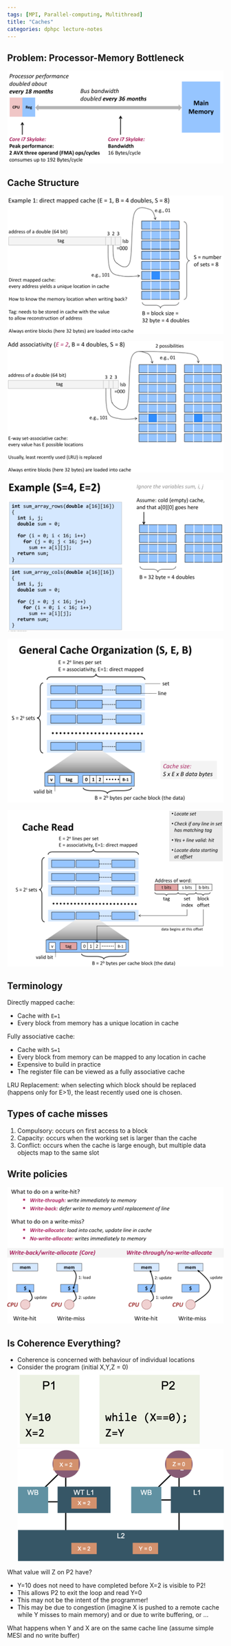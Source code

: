 ```yaml
---
tags: [MPI, Parallel-computing, Multithread]
title: "Caches"
categories: dphpc lecture-notes
---
```


## Problem: Processor-Memory Bottleneck

![](/assets/img/ScreenShot%202024-01-05%20at%2018.41.29.png)

## Cache Structure

![](/assets/img/ScreenShot%202024-01-05%20at%2018.44.11.png)

![](/assets/img/ScreenShot%202024-01-05%20at%2018.44.22.png)

![](/assets/img/ScreenShot%202024-01-05%20at%2018.44.33.png)

![](/assets/img/ScreenShot%202024-01-05%20at%2018.44.41.png)

![](/assets/img/ScreenShot%202024-01-05%20at%2018.44.54.png)

## Terminology

Directly mapped cache:

- Cache with `E=1`
- Every block from memory has a unique location in cache

Fully associative cache:

- Cache with `S=1`
- Every block from memory can be mapped to any location in cache
- Expensive to build in practice
- The register file can be viewed as a fully associative cache

LRU Replacement: when selecting which block should be replaced (happens only for E>1), the least recently used one is chosen.

## Types of cache misses

1. Compulsory: occurs on first access to a block
2. Capacity: occurs when the working set is larger than the cache
3. Conflict: occurs when the cache is large enough, but multiple data objects map to the same slot

## Write policies

![](/assets/img/ScreenShot%202024-01-05%20at%2018.48.45.png)

## Is Coherence Everything?

- Coherence is concerned with behaviour of individual locations
- Consider the program (initial X,Y,Z = 0) ![](/assets/img/ScreenShot%202024-01-05%20at%2019.16.07.png) ![](/assets/img/ScreenShot%202024-01-05%20at%2019.16.22.png)

What value will Z on P2 have?

- Y=10 does not need to have completed before X=2 is visible to P2!
- This allows P2 to exit the loop and read Y=0
- This may not be the intent of the programmer!
- This may be due to congestion (imagine X is pushed to a remote cache while Y misses to main memory) and or due to write buffering, or …

What happens when Y and X are on the same cache line (assume simple MESI and no write buffer)
